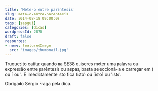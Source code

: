 ```yaml
---
title: 'Mete-o entre parêntesis'
slug: mete-o-entre-parentesis
date: 2014-08-18 09:00:09
tags: [sapgui]
categories: [dicas]
wordpressId: 2870
draft: false
resources:
- name: featuredImage
  src: 'images/thumbnail.jpg'
---
```

Truquezito catita: quando na SE38 quiseres meter uma palavra ou expressão entre parêntesis ou aspas, basta seleccioná-la e carregar em ( ou [ ou '. E imediatamente isto fica (isto) ou [isto] ou 'isto'.

Obrigado Sérgio Fraga pela dica.
